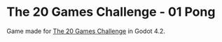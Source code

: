#  The 20 Games Challenge - 01 Pong

Game made for [The 20 Games Challenge](https://20_games_challenge.gitlab.io/) in Godot 4.2.
